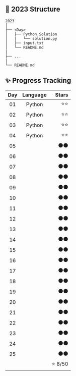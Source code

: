 ## 🎄 2023 Structure

```
2023
│
├── <Day>
│   ├── Python Solution
│   |   └── solution.py
│   ├── input.txt
│   └── README.md
|
├── ...
|
└── README.md
```

## ✨ Progress Tracking

| Day  |  Language  |   Stars  |
|:----:|:----------:|---------:|
|  01  |   Python   |  ⭐⭐   |
|  02  |   Python   |  ⭐⭐   |
|  03  |   Python   |  ⭐⭐   |
|  04  |   Python   |  ⭐⭐   |
|  05  |            |  ⚫⚫   |
|  06  |            |  ⚫⚫   |
|  07  |            |  ⚫⚫   |
|  08  |            |  ⚫⚫   |
|  09  |            |  ⚫⚫   |
|  10  |            |  ⚫⚫   |
|  11  |            |  ⚫⚫   |
|  12  |            |  ⚫⚫   |
|  13  |            |  ⚫⚫   |
|  14  |            |  ⚫⚫   |
|  15  |            |  ⚫⚫   |
|  16  |            |  ⚫⚫   |
|  17  |            |  ⚫⚫   |
|  18  |            |  ⚫⚫   |
|  19  |            |  ⚫⚫   |
|  20  |            |  ⚫⚫   |
|  21  |            |  ⚫⚫   |
|  22  |            |  ⚫⚫   |
|  23  |            |  ⚫⚫   |
|  24  |            |  ⚫⚫   |
|  25  |            |  ⚫⚫   |
|      |            |  ⭐ 8/50  |
